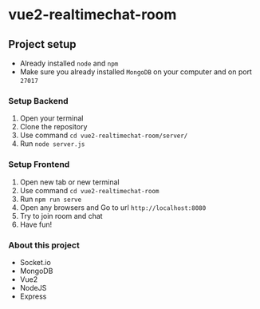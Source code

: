 # vue2-realtimechat-room

## Project setup
- Already installed `node` and `npm`
- Make sure you already installed `MongoDB` on your computer and on port `27017`
### Setup Backend
1. Open your terminal
2. Clone the repository
3. Use command `cd vue2-realtimechat-room/server/`
4. Run `node server.js`
### Setup Frontend
1. Open new tab or new terminal
2. Use command `cd vue2-realtimechat-room`
3. Run `npm run serve`
4. Open any browsers and Go to url `http://localhost:8080`
5. Try to join room and chat
6. Have fun!

### About this project
- Socket.io
- MongoDB
- Vue2
- NodeJS
- Express
